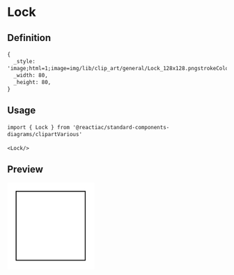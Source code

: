 # Lock

## Definition

```
{
  _style: 'image;html=1;image=img/lib/clip_art/general/Lock_128x128.pngstrokeColor=none;',
  _width: 80,
  _height: 80,
}
```

## Usage

```
import { Lock } from '@reactiac/standard-components-diagrams/clipartVarious'

<Lock/>
```

## Preview

<img src="./lock.png" width="200"/>
